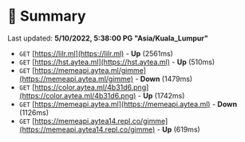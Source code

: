 # 📖 Summary
Last updated: **5/10/2022, 5:38:00 PG "Asia/Kuala_Lumpur"**

- `GET` [https://lilr.ml](https://lilr.ml) - **Up** (2561ms)
- `GET` [https://hst.aytea.ml](https://hst.aytea.ml) - **Up** (510ms)
- `GET` [https://memeapi.aytea.ml/gimme](https://memeapi.aytea.ml/gimme) - **Down** (1479ms)
- `GET` [https://color.aytea.ml/4b31d6.png](https://color.aytea.ml/4b31d6.png) - **Up** (1742ms)
- `GET` [https://memeapi.aytea.ml](https://memeapi.aytea.ml) - **Down** (1126ms)
- `GET` [https://memeapi.aytea14.repl.co/gimme](https://memeapi.aytea14.repl.co/gimme) - **Up** (619ms)
